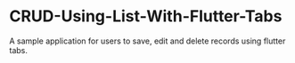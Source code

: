 # CRUD-Using-List-With-Flutter-Tabs
A sample application for users to save, edit and delete records using flutter tabs.
